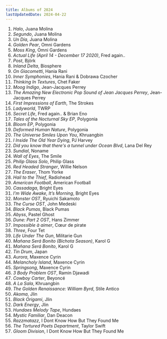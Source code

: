 ```yaml
---
title: Albums of 2024
lastUpdatedDate: 2024-04-22
---
```


1. *Halo*, Juana Molina
2. *Segundo*, Juana Molina
3. *Un Día*, Juana Molina
4. *Golden Pear*, Omni Gardens
5. *Moss King*, Omni Gardens
6. *Actual Life (April 14 - December 17 2020)*, Fred again..
7. *Post*, Björk
8. *Inland Delta*, Biosphere
9. *On Giacometti*, Hania Rani
10. *Inner Symphonies*, Hania Rani & Dobrawa Czocher
11. *Thinking In Textures*, Chet Faker
12. *Moog Indigo*, Jean-Jacques Perrey
13. *The Amazing New Electronic Pop Sound of Jean Jacques Perrey*, Jean-Jacques Perrey
14. *First Impressions of Earth*, The Strokes
15. *Ladyworld*, TWRP
16. *Secret Life*, Fred again.. & Brian Eno
17. *Tales of the Nocturnal Sky EP*, Polygonia
18. *Bloom EP*, Polygonia
19. *Deformed Human Nature*, Polygonia
20. *The Universe Smiles Upon You*, Khruangbin
21. *I Inside The Old Year Dying*, PJ Harvey
22. *Did you know that there's a tunnel under Ocean Blvd*, Lana Del Rey
23. *Sundial*, Noname
24. *Wall of Eyes*, The Smile
25. *Philip Glass Solo*, Philip Glass
26. *Red Headed Stranger*, Willie Nelson
27. *The Eraser*, Thom Yorke
28. *Hail to the Thief*, Radiohead
29. *American Football*, American Football
30. *Cassadaga*, Bright Eyes
31. *I’m Wide Awake, It’s Morning*, Bright Eyes
32. *Monster OST*, Ryuichi Sakamoto
33. *The Curse OST*, John Medeski
34. *Black Pumas*, Black Pumas
35. *Abyss*, Pastel Ghost
36. *Dune: Part 2 OST*, Hans Zimmer
37. *Impossible à aimer*, Cœur de pirate
38. *Three*, Four Tet
39. *Life Under The Gun*, Militarie Gun
40. *Mañana Será Bonito (Bichota Season)*, Karol G
41. *Mañana Será Bonito*, Karol G
42. *Tin Drum*, Japan
43. *Aurora*, Maxence Cyrin
44. *Melancholy Island*, Maxence Cyrin
45. *Springsong*, Maxence Cyrin
46. *3 Body Problem OST*, Ramin Djawadi
47. *Cowboy Carter*, Beyoncé
48. *A La Sala*, Khruangbin
49. *The Golden Renaissance: William Byrd*, Stile Antico
50. *Akoma*, Jlin
51. *Black Origami*, Jlin
52. *Dark Energy*, Jlin
53. *Hundaes Melody Tape*, Hundaes
54. *Mystic Familiar*, Dan Deacon
55. *Razzmatazz*, I Dont Know How But They Found Me
56. *The Tortured Poets Department*, Taylor Swift
57. *Gloom Division*, I Dont Know How But They Found Me